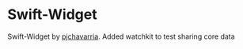 Swift-Widget
============
Swift-Widget by [pjchavarria](https://github.com/pjchavarria/Swift-Widget).
Added watchkit to test sharing core data
